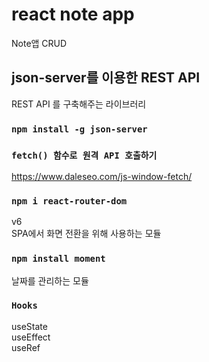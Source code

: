 # react note app

Note앱 CRUD

## json-server를 이용한 REST API

REST API 를 구축해주는 라이브러리

### `npm install -g json-server`

### `fetch() 함수로 원격 API 호출하기`

https://www.daleseo.com/js-window-fetch/

### `npm i react-router-dom`

v6  
SPA에서 화면 전환을 위해 사용하는 모듈

### `npm install moment`

날짜를 관리하는 모듈

### `Hooks`

useState  
useEffect  
useRef
